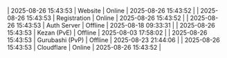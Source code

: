 | 2025-08-26 15:43:53 | Website | Online | 2025-08-26 15:43:52 |
| 2025-08-26 15:43:53 | Registration | Online | 2025-08-26 15:43:52 |
| 2025-08-26 15:43:53 | Auth Server | Offline | 2025-08-18 09:33:31 |
| 2025-08-26 15:43:53 | Kezan (PvE) | Offline | 2025-08-03 17:58:02 |
| 2025-08-26 15:43:53 | Gurubashi (PvP) | Offline | 2025-08-23 21:44:06 |
| 2025-08-26 15:43:53 | Cloudflare | Online | 2025-08-26 15:43:52 |
